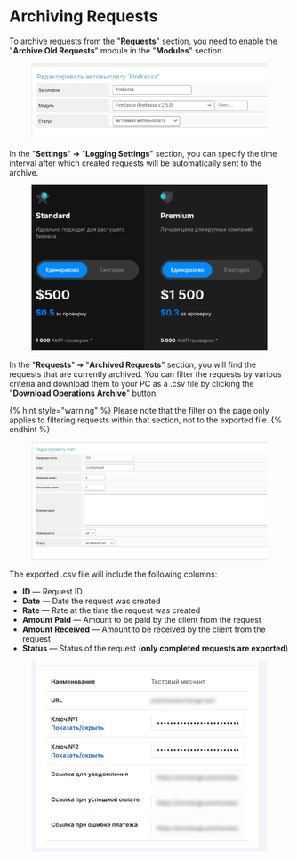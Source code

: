 # Archiving Requests

To archive requests from the "**Requests**" section, you need to enable the "**Archive Old Requests**" module in the "**Modules**" section.

<figure><img src="../../.gitbook/assets/image (1296).png" alt=""><figcaption></figcaption></figure>

In the "**Settings**" ➔ "**Logging Settings**" section, you can specify the time interval after which created requests will be automatically sent to the archive.

<figure><img src="../../.gitbook/assets/image (1297).png" alt=""><figcaption></figcaption></figure>

In the "**Requests**" ➔ "**Archived Requests**" section, you will find the requests that are currently archived. You can filter the requests by various criteria and download them to your PC as a .csv file by clicking the "**Download Operations Archive**" button.

{% hint style="warning" %}
Please note that the filter on the page only applies to filtering requests within that section, not to the exported file.
{% endhint %}

<figure><img src="../../.gitbook/assets/image (1298).png" alt=""><figcaption></figcaption></figure>

The exported .csv file will include the following columns:
* **ID** — Request ID
* **Date** — Date the request was created
* **Rate** — Rate at the time the request was created
* **Amount Paid** — Amount to be paid by the client from the request
* **Amount Received** — Amount to be received by the client from the request
* **Status** — Status of the request (**only completed requests are exported**)

<figure><img src="../../.gitbook/assets/image (1299).png" alt=""><figcaption></figcaption></figure>